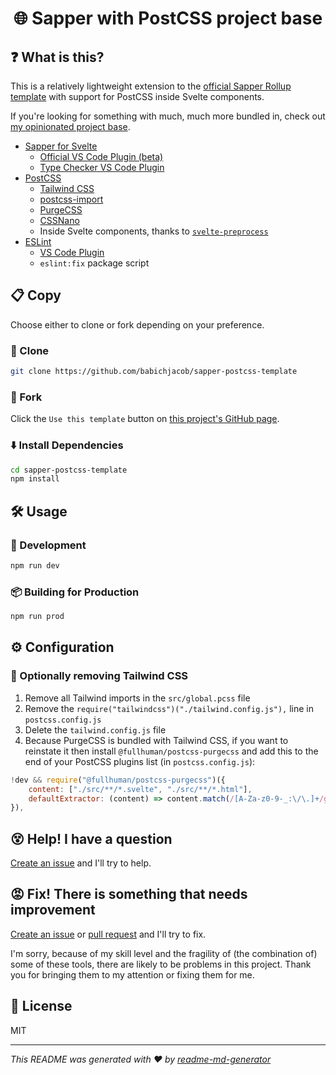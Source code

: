 <h1 align="center">🌐 Sapper with PostCSS project base</h1>

## ❓ What is this?
This is a relatively lightweight extension to the [official Sapper Rollup template](https://github.com/sveltejs/sapper-template-rollup) with support for PostCSS inside Svelte components.

If you're looking for something with much, much more bundled in, check out [my opinionated project base](https://github.com/babichjacob/sapper-firebase-typescript-graphql-tailwindcss-actions-template).
* [Sapper for Svelte](https://sapper.svelte.dev/)
  * [Official VS Code Plugin (beta)](https://marketplace.visualstudio.com/items?itemName=svelte.svelte-vscode)
  * [Type Checker VS Code Plugin](https://marketplace.visualstudio.com/items?itemName=halfnelson.svelte-type-checker-vscode)
* [PostCSS](https://postcss.org/)
  * [Tailwind CSS](https://tailwindcss.com/)
  * [postcss-import](https://github.com/postcss/postcss-import)
  * [PurgeCSS](https://www.purgecss.com/)
  * [CSSNano](https://cssnano.co/)
  * Inside Svelte components, thanks to [`svelte-preprocess`](https://github.com/kaisermann/svelte-preprocess)
* [ESLint](https://eslint.org/)
  * [VS Code Plugin](https://marketplace.visualstudio.com/items?itemName=dbaeumer.vscode-eslint)
  * `eslint:fix` package script

## 📋 Copy
Choose either to clone or fork depending on your preference.

### 🐑 Clone
```sh
git clone https://github.com/babichjacob/sapper-postcss-template
```

### 🍴 Fork
Click the `Use this template` button on [this project's GitHub page](https://github.com/babichjacob/sapper-postcss-template).


### ⬇️ Install Dependencies
```sh
cd sapper-postcss-template
npm install
```

## 🛠 Usage
### 🔄 Development
```sh
npm run dev
```

### 📦 Building for Production
```sh
npm run prod
```

## ⚙ Configuration
### 💨 Optionally removing Tailwind CSS
1. Remove all Tailwind imports in the `src/global.pcss` file
2. Remove the `require("tailwindcss")("./tailwind.config.js"),` line in `postcss.config.js`
3. Delete the `tailwind.config.js` file
4. Because PurgeCSS is bundled with Tailwind CSS, if you want to reinstate it then install `@fullhuman/postcss-purgecss` and add this to the end of your PostCSS plugins list (in `postcss.config.js`):
```js
!dev && require("@fullhuman/postcss-purgecss")({
    content: ["./src/**/*.svelte", "./src/**/*.html"],
    defaultExtractor: (content) => content.match(/[A-Za-z0-9-_:\/\.]+/g) || [], // eslint-disable-line no-useless-escape
}),
```

## 😵 Help! I have a question
[Create an issue](https://github.com/babichjacob/sapper-postcss-template/issues/new) and I'll try to help.

## 😡 Fix! There is something that needs improvement
[Create an issue](https://github.com/babichjacob/sapper-postcss-template/issues/new) or [pull request](https://github.com/babichjacob/sapper-postcss-template/pulls) and I'll try to fix.

I'm sorry, because of my skill level and the fragility of (the combination of) some of these tools, there are likely to be problems in this project. Thank you for bringing them to my attention or fixing them for me.

## 📄 License
MIT

***
_This README was generated with ❤️ by [readme-md-generator](https://github.com/kefranabg/readme-md-generator)_
